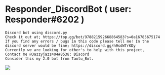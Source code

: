 # Responder_DiscordBot ( user: Responder#6202 )
	Discord bot using discord.py	
	Check it out at; https://top.gg/bot/978821592668864583?s=0a16785675174	
	If you find any errors / bugs in this code please tell me! In the discord server would be fine; https://discord.gg/h9sdWTrKDy
	Currently we are looking for other's to help with this project, Contact me @Jazzyjazz404#8538: Discord
	Consider this my 2.0 bot from Taotu_Bot.
<a href="https://top.gg/bot/978821592668864583">
  <img src="https://top.gg/api/widget/978821592668864583.svg">
</a>
